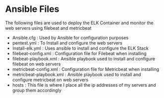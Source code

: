 # Ansible Files

The following files are used to deploy the ELK Container and monitor the web servers using filebeat and metricbeat

- Ansible.cfg : Used by Ansible for configuration purposes
- pentest.yml : To Install and configure the web servers
- Install-elk.yml : Uses ansible to install and configure the ELK Stack
- filebeat-config.xml : Configuration file for Filebeat when installing 
- filebeat-playbook.xml : Ansible playbook used to install and configure filebeat on web servers
- metricbeat-config.xml : Configuration file for Metricbeat when installing 
- metricbeat-playbook.xml : Ansible playbook used to install and configure metricbeat on web servers
- hosts : This file is where I place all the ip addresses of my servers and group them accordingly




